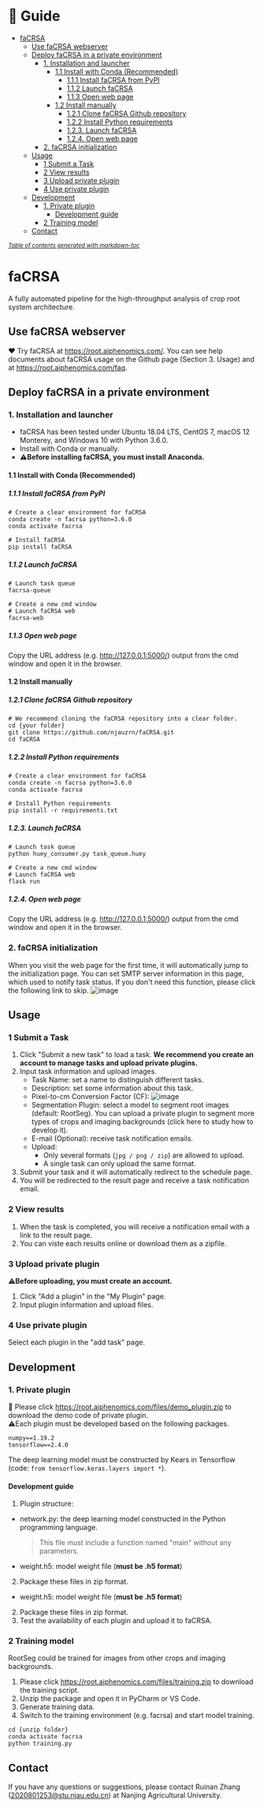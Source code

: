 # 🔗 Guide
- [faCRSA](#facrsa)
  * [Use faCRSA webserver](#use-facrsa-webserver)
  * [Deploy faCRSA in a private environment](#deploy-facrsa-in-a-private-environment)
    + [1. Installation and launcher](#1-installation-and-launcher)
      - [1.1 Install with Conda (Recommended)](#11-install-with-conda--recommended-)
        * [1.1.1 Install faCRSA from PyPI](#111-install-facrsa-from-pypi)
        * [1.1.2 Launch faCRSA](#112-launch-facrsa)
        * [1.1.3 Open web page](#113-open-web-page)
      - [1.2 Install manually](#12-install-manually)
        * [1.2.1 Clone faCRSA Github  repository](#121-clone-facrsa-github--repository)
        * [1.2.2 Install Python requirements](#122-install-python-requirements)
        * [1.2.3. Launch faCRSA](#123-launch-facrsa)
        * [1.2.4. Open web page](#124-open-web-page)
    + [2. faCRSA initialization](#2-facrsa-initialization)
  * [Usage](#usage)
    + [1 Submit a Task](#1-submit-a-task)
    + [2 View results](#2-view-results)
    + [3 Upload private plugin](#3-upload-private-plugin)
    + [4 Use private plugin](#4-use-private-plugin)
  * [Development](#development)
    + [1. Private plugin](#1-private-plugin)
      - [Development guide](#development-guide)
    + [2 Training model](#2-training-model)
  * [Contact](#contact)

<small><i><a href='http://ecotrust-canada.github.io/markdown-toc/'>Table of contents generated with markdown-toc</a></i></small>

# faCRSA
A fully automated pipeline for the high-throughput analysis of crop root system architecture. 
## Use faCRSA webserver
❤️ Try faCRSA at https://root.aiphenomics.com/. You can see help documents about faCRSA usage on the Github page (Section 3. Usage) and at https://root.aiphenomics.com/faq.
## Deploy faCRSA in a private environment
### 1. Installation and launcher
- faCRSA has been tested under Ubuntu 18.04 LTS, CentOS 7, macOS 12 Monterey, and Windows 10 with Python 3.6.0. 
- Install with Conda or manually.
- ⚠️**Before installing faCRSA, you must install Anaconda.**
#### 1.1 Install with Conda (Recommended)
##### 1.1.1 Install faCRSA from PyPI
```pyt
# Create a clear environment for faCRSA
conda create -n facrsa python=3.6.0
conda activate facrsa

# Install faCRSA
pip install faCRSA
```
##### 1.1.2 Launch faCRSA
```pyt
# Launch task queue
facrsa-queue

# Create a new cmd window
# Launch faCRSA web
facrsa-web
```
##### 1.1.3 Open web page
Copy the URL address (e.g. http://127.0.0.1:5000/) output from the cmd window and open it in the browser.
#### 1.2 Install manually
##### 1.2.1 Clone faCRSA Github  repository
```pyt
# We recommend cloning the faCRSA repository into a clear folder.
cd {your folder}
git clone https://github.com/njauzrn/faCRSA.git
cd faCRSA
```
##### 1.2.2 Install Python requirements
```pyt
# Create a clear environment for faCRSA
conda create -n facrsa python=3.6.0
conda activate facrsa

# Install Python requirements
pip install -r requirements.txt
```
##### 1.2.3. Launch faCRSA
```pyt
# Launch task queue
python huey_consumer.py task_queue.huey

# Create a new cmd window
# Launch faCRSA web
flask run
```
##### 1.2.4. Open web page
Copy the URL address (e.g. http://127.0.0.1:5000/) output from the cmd window and open it in the browser.

### 2. faCRSA initialization
When you visit the web page for the first time, it will automatically jump to the initialization page. You can set  SMTP server information in this page, which used to notify task status. If you don't need this function, please click the following link to skip.
![image](https://user-images.githubusercontent.com/71422762/176860754-d8852989-2000-4419-82f0-e0e7a17cfbec.png)

## Usage
### 1 Submit a Task
1. Click "Submit a new task" to load a task. **We recommend you create an account to manage tasks and upload private plugins.**
2. Input task information and upload images.
	- Task Name: set a name to distinguish different tasks.
	- Description: set some information about this task.
	- Pixel-to-cm Conversion Factor (CF): ![image](https://user-images.githubusercontent.com/71422762/176860806-139ebc3d-8daa-4f32-9655-1f831065af2a.png)
	- Segmentation Plugin: select a model to segment root images (default: RootSeg). You can upload a private plugin to segment more types of crops and imaging backgrounds (click here to study how to develop it).
	- E-mail (Optional): receive task notification emails.
	- Upload: 
		- Only several formats (`jpg / png / zip`) are allowed to upload.
		- A single task can only upload the same format.
3. Submit your task and it will automatically redirect to the schedule page.
4. You will be redirected to the result page and receive a task notification email.
### 2 View results
1.  When the task is completed, you will receive a notification email with a link to the result page.
2.  You can viste each results online or download them as a zipfile.
### 3 Upload private plugin
⚠️**Before uploading, you must create an account.**
1.  Click "Add a plugin" in the "My Plugin" page.
2. Input plugin information and upload files.
### 4 Use private plugin
Select each plugin in the "add task" page.

## Development
### 1. Private plugin
🔗 Please click https://root.aiphenomics.com/files/demo_plugin.zip to download the demo code of private plugin.<br>⚠️Each plugin must be developed based on the following packages.
```pyt
numpy==1.19.2
tensorflow==2.4.0
```
The deep learning model must be constructed by Kears in Tensorflow (code: <code>from tensorflow.keras.layers import *</code>).
#### Development guide
1. Plugin structure:
- network.py: the deep learning model constructed in the Python programming language.
  > This file must include a function named "main" without any parameters. 
- weight.h5: model weight file (**must be .h5 format**)
2. Package these files in zip format.
- weight.h5: model weight file (**must be .h5 format**)
2. Package these files in zip format.
3. Test the availability of each plugin and upload it to faCRSA.
### 2 Training model
RootSeg could be trained for images from other crops and imaging backgrounds.
1. Please click https://root.aiphenomics.com/files/training.zip to download the training script.
2. Unzip the package and open it in PyCharm or VS Code.
3. Generate training data.
4. Switch to the training environment (e.g. facrsa) and start model training.
```pyt
cd {unzip folder}
conda activate facrsa
python training.py
```
## Contact
If you have any questions or suggestions, please contact Ruinan Zhang (2020801253@stu.njau.edu.cn) at Nanjing Agricultural University.
